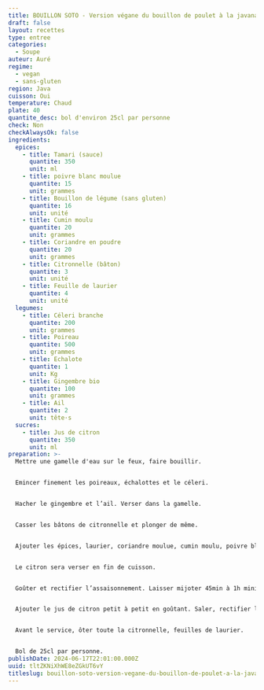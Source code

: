 ```yaml
---
title: BOUILLON SOTO - Version végane du bouillon de poulet à la javanaise
draft: false
layout: recettes
type: entree
categories:
  - Soupe
auteur: Auré
regime:
  - vegan
  - sans-gluten
region: Java
cuisson: Oui
temperature: Chaud
plate: 40
quantite_desc: bol d'environ 25cl par personne
check: Non
checkAlwaysOk: false
ingredients:
  epices:
    - title: Tamari (sauce)
      quantite: 350
      unit: ml
    - title: poivre blanc moulue
      quantite: 15
      unit: grammes
    - title: Bouillon de légume (sans gluten)
      quantite: 16
      unit: unité
    - title: Cumin moulu
      quantite: 20
      unit: grammes
    - title: Coriandre en poudre
      quantite: 20
      unit: grammes
    - title: Citronnelle (bâton)
      quantite: 3
      unit: unité
    - title: Feuille de laurier
      quantite: 4
      unit: unité
  legumes:
    - title: Céleri branche
      quantite: 200
      unit: grammes
    - title: Poireau
      quantite: 500
      unit: grammes
    - title: Echalote
      quantite: 1
      unit: Kg
    - title: Gingembre bio
      quantite: 100
      unit: grammes
    - title: Ail
      quantite: 2
      unit: tête·s
  sucres:
    - title: Jus de citron
      quantite: 350
      unit: ml
preparation: >-
  Mettre une gamelle d'eau sur le feux, faire bouillir.


  Emincer finement les poireaux, échalottes et le céleri. 


  Hacher le gingembre et l’ail. Verser dans la gamelle.


  Casser les bâtons de citronnelle et plonger de même.


  Ajouter les épices, laurier, coriandre moulue, cumin moulu, poivre blanc, sel ainsi que la sauce tamari.


  Le citron sera verser en fin de cuisson.


  Goûter et rectifier l’assaisonnement. Laisser mijoter 45min à 1h minimum.


  Ajouter le jus de citron petit à petit en goûtant. Saler, rectifier l’assaisonnement.


  Avant le service, ôter toute la citronnelle, feuilles de laurier.


  Bol de 25cl par personne.
publishDate: 2024-06-17T22:01:00.000Z
uuid: tltZKNiXhWE8eZGkUT6vY
titleslug: bouillon-soto-version-vegane-du-bouillon-de-poulet-a-la-javanaise_tltZKNiXhWE8eZGkUT6vY
---
```

